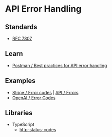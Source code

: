 # API Error Handling

## Standards

- [RFC 7807](https://datatracker.ietf.org/doc/html/rfc7807)

## Learn

- [Postman / Best practices for API error handling](https://blog.postman.com/best-practices-for-api-error-handling)

## Examples

- [Stripe / Error codes](https://docs.stripe.com/error-codes) | [API / Errors](https://docs.stripe.com/api/errors)
- [OpenAI / Error Codes](https://platform.openai.com/docs/guides/error-codes)

<!--
https://docs.uselotus.io/errors/error-responses
https://docs.malga.io/analytics/errors/errors
https://docs.metriport.com/home/api-info/error-responses
-->

## Libraries

- TypeScript
  - [http-status-codes](https://github.com/prettymuchbryce/http-status-codes)

<!--
https://github.com/bendrucker/builtin-status-codes
https://github.com/readmeio/http-status-codes
-->
